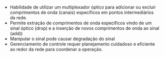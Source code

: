- Habilidade de utilizar um multiplexador óptico para adicionar ou excluir comprimentos de onda (canais) específicos em pontos intermediários da rede.
- Permite extração de comprimentos de onda especificos vindo de um sinal óptico (drop) e a inserção de novos comprimentos de onda ao sinal (add))
- Manipular o sinal pode causar degradação do sinal
- Gerenciamento de controle requer planejamento cuidadoso e eficiente ao redor da rede para coordenar a operação.